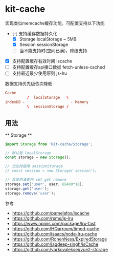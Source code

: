 # kit-cache

实现类似memcache缓存功能，可配置支持以下功能

- [-] 支持缓存数据持久化
  - [x] Storage localStorage ~ 5MB
  - [x] Session sessionStorage
  - [ ] 当不能支持时(空间已满)，降级支持
- [x] 支持配置缓存有效时间 lscache
- [ ] 支持配置缓存api接口数据 fetch-unless-cached
- [ ] 支持最近最少使用原则 js-lru

数据支持优先级依次降低

```conf
Cache
          /  localStorage   \
indexDB -                     - Memory
          \  sessionStorage /
```

## 用法

** Storage **

```js
import Storage from 'kit-cache/Storage';

// 默认是 localStorage
const storage = new Storage();

// 也支持使用 sessionStorage
// const session = new Storage('session');

// 具体用法支持 set get remove
storage.set('user', user, 86400*10);
storage.get('user');
storage.remove('user');
```

参考

- https://github.com/pamelafox/lscache
- https://github.com/rsms/js-lru
- https://www.npmjs.com/package/lru-fast
- https://github.com/HQarroum/timed-cache
- https://github.com/isaacs/node-lru-cache
- https://github.com/RonenNess/ExpiredStorage
- https://github.com/jagdeep-singh/jsCache
- https://github.com/yarkovaleksei/vue2-storage

